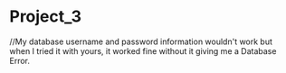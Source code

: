 # Project_3


//My database username and password information wouldn't work but when I tried it with yours, it worked fine without it giving me a Database Error.
